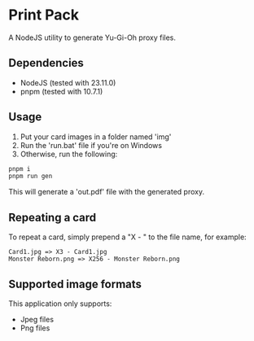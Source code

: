 # Print Pack

A NodeJS utility to generate Yu-Gi-Oh proxy files.

## Dependencies

- NodeJS (tested with 23.11.0)
- pnpm (tested with 10.7.1)

## Usage

1. Put your card images in a folder named 'img'
2. Run the 'run.bat' file if you're on Windows
3. Otherwise, run the following:

```sh
pnpm i
pnpm run gen
```

This will generate a 'out.pdf' file with the generated proxy.

## Repeating a card

To repeat a card, simply prepend a "X<number> - " to the file name, for example:

```
Card1.jpg => X3 - Card1.jpg
Monster Reborn.png => X256 - Monster Reborn.png
```

## Supported image formats

This application only supports:

- Jpeg files
- Png files
